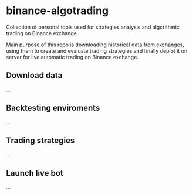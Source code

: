 # binance-algotrading
Collection of personal tools used for strategies analysis and algorithmic trading on Binance exchange.

Main purpose of this repo is downloading historical data from exchanges, using them to create and evaluate trading strategies and finally deplot it on server for live automatic trading on Binance exchange.

## Download data
...
## Backtesting enviroments
...
## Trading strategies 
...
## Launch live bot
...
